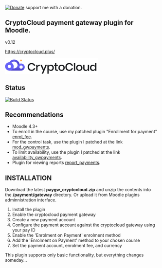 [![Donate](https://img.shields.io/badge/Donate-PayPal-green.svg)](https://paypal.me/snickser) support me with a donation.

## CryptoCloud payment gateway plugin for Moodle.

v0.12

https://cryptocloud.plus/

![img](https://github.com/Snickser/moodle-paygw_cryptocloud/blob/main/pix/img.svg)

## Status

[![Build Status](https://github.com/Snickser/moodle-paygw_cryptocloud/actions/workflows/moodle-ci.yml/badge.svg)](https://github.com/Snickser/moodle-paygw_cryptocloud/actions/workflows/moodle-ci.yml)

## Recommendations

+ Moodle 4.3+
+ To enroll in the course, use my patched plugin "Enrollment for payment" [enrol_fee](https://github.com/Snickser/moodle-enrol_fee/tree/dev).
+ For the control task, use the plugin I patched at the link [mod_gwpayments](https://github.com/Snickser/moodle-mod_gwpayments/tree/dev).
+ To limit availability, use the plugin I patched at the link [availability_gwpayments](https://github.com/Snickser/moodle-availability_gwpayments/tree/dev).
+ Plugin for viewing reports [report_payments](https://github.com/Snickser/moodle-report_payments/tree/dev).

## INSTALLATION

Download the latest **paygw_cryptocloud.zip** and unzip the contents into the **/payment/gateway** directory. Or upload it from Moodle plugins adminnistration interface.

1. Install the plugin
2. Enable the cryptocloud payment gateway
3. Create a new payment account
4. Configure the payment account against the cryptocloud gateway using your pay ID
5. Enable the 'Enrolment on Payment' enrolment method
6. Add the 'Enrolment on Payment' method to your chosen course
7. Set the payment account, enrolment fee, and currency

This plugin supports only basic functionality, but everything changes someday...
